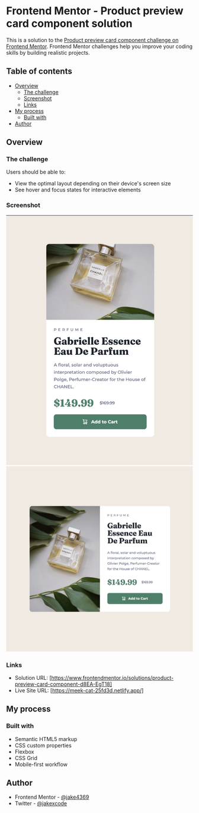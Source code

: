 # Frontend Mentor - Product preview card component solution

This is a solution to the [Product preview card component challenge on Frontend Mentor](https://www.frontendmentor.io/challenges/product-preview-card-component-GO7UmttRfa). Frontend Mentor challenges help you improve your coding skills by building realistic projects.

## Table of contents

- [Overview](#overview)
  - [The challenge](#the-challenge)
  - [Screenshot](#screenshot)
  - [Links](#links)
- [My process](#my-process)
  - [Built with](#built-with)
- [Author](#author)

## Overview

### The challenge

Users should be able to:

- View the optimal layout depending on their device's screen size
- See hover and focus states for interactive elements

### Screenshot

![](./screenshots/product-preview-mobile.png)
![](./screenshots/product-preview-desktop.png)

### Links

- Solution URL: [https://www.frontendmentor.io/solutions/product-preview-card-component-d8EA-EgT18]
- Live Site URL: [https://meek-cat-25fd3d.netlify.app/]

## My process

### Built with

- Semantic HTML5 markup
- CSS custom properties
- Flexbox
- CSS Grid
- Mobile-first workflow

## Author

- Frontend Mentor - [@jake4369](https://www.frontendmentor.io/profile/jake4369)
- Twitter - [@jakexcode](https://www.twitter.com/jakexcode)

